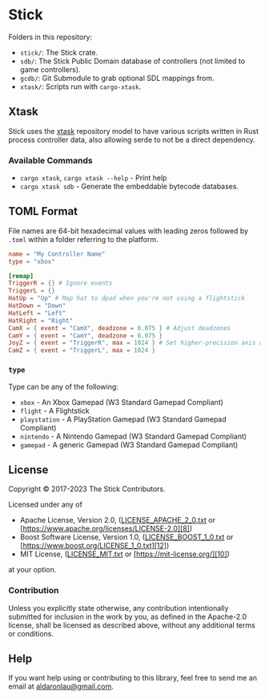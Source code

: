 # Stick
Folders in this repository:
 - `stick/`: The Stick crate.
 - `sdb/`: The Stick Public Domain database of controllers (not limited
   to game controllers).
 - `gcdb/`: Git Submodule to grab optional SDL mappings from.
 - `xtask/`: Scripts run with `cargo-xtask`.

## Xtask
Stick uses the [xtask](https://github.com/matklad/cargo-xtask) repository model
to have various scripts written in Rust process controller data, also allowing
serde to not be a direct dependency.

### Available Commands
 - `cargo xtask`, `cargo xtask --help` - Print help
 - `cargo xtask sdb` - Generate the embeddable bytecode databases.

## TOML Format
File names are 64-bit hexadecimal values with leading zeros followed by `.toml`
within a folder referring to the platform.

```toml
name = "My Controller Name"
type = "xbox"

[remap]
TriggerR = {} # Ignore events
TriggerL = {}
HatUp = "Up" # Map hat to dpad when you're not using a flightstick
HatDown = "Down"
HatLeft = "Left"
HatRight = "Right"
CamX = { event = "CamX", deadzone = 0.075 } # Adjust deadzones
CamY = { event = "CamY", deadzone = 0.075 }
JoyZ = { event = "TriggerR", max = 1024 } # Set higher-precision axis ranges (usually 255)
CamZ = { event = "TriggerL", max = 1024 }
```

### `type`
Type can be any of the following:
 - `xbox` - An Xbox Gamepad (W3 Standard Gamepad Compliant)
 - `flight` - A Flightstick
 - `playstation` - A PlayStation Gamepad (W3 Standard Gamepad Compliant)
 - `nintendo` - A Nintendo Gamepad (W3 Standard Gamepad Compliant)
 - `gamepad` - A generic Gamepad (W3 Standard Gamepad Compliant)

## License
Copyright © 2017-2023 The Stick Contributors.

Licensed under any of
 - Apache License, Version 2.0, ([LICENSE_APACHE_2_0.txt][7]
   or [https://www.apache.org/licenses/LICENSE-2.0][8])
 - Boost Software License, Version 1.0, ([LICENSE_BOOST_1_0.txt][11]
   or [https://www.boost.org/LICENSE_1_0.txt][12])
 - MIT License, ([LICENSE_MIT.txt][9] or [https://mit-license.org/][10])

at your option.

### Contribution
Unless you explicitly state otherwise, any contribution intentionally submitted
for inclusion in the work by you, as defined in the Apache-2.0 license, shall be
licensed as described above, without any additional terms or conditions.

## Help
If you want help using or contributing to this library, feel free to send me an
email at [aldaronlau@gmail.com][13].

[7]: https://github.com/ardaku/stick/blob/stable/LICENSE_APACHE_2_0.txt
[8]: https://www.apache.org/licenses/LICENSE-2.0
[9]: https://github.com/ardaku/stick/blob/stable/LICENSE_MIT.txt
[10]: https://mit-license.org/
[11]: https://github.com/ardaku/stick/blob/stable/LICENSE_BOOST_1_0.txt
[12]: https://www.boost.org/LICENSE_1_0.txt
[13]: mailto:aldaronlau@gmail.com
